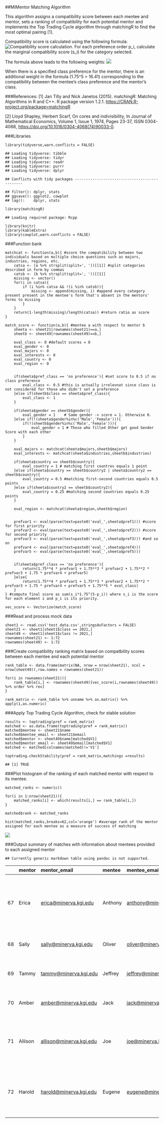 \#\#MiMentor Matching Algorithm

This algorithm assigns a compatibility score between each mentee and
mentor, sets a ranking of compatibility for each potential mentor and
implements the Top Trading Cycle algorithm through matchingR to find the
most optimal pairing \[1\].

Compatibility score is calculated using the following formula:
![Compatibility score calculation. For each preference order p\_i,
calculate the marginal compatibility score (s\_i) for the category
selected.](http://www.sciweavers.org/upload/Tex2Img_1515419331/eqn.png)

The formula above leads to the following weights:
![](mimentor_matching_files/figure-markdown_strict/unnamed-chunk-1-1.png)

When there is a specified class preference for the mentor, there is an
additional weight in the formula (1.75^5 = 16.41) corresponding to the
compatibility between the mentee’s class preference and the mentor’s
class.

\#\#\#References: \[1\] Jan Tilly and Nick Janetos (2015). matchingR:
Matching Algorithms in R and C++. R package version 1.2.1.
<https://CRAN.R-project.org/package=matchingR>

\[2\] Lloyd Shapley, Herbert Scarf, On cores and indivisibility, In
Journal of Mathematical Economics, Volume 1, Issue 1, 1974, Pages 23-37,
ISSN 0304-4068, <https://doi.org/10.1016/0304-4068(74)90033-0>.

\#\#\#Libraries

    library(tidyverse,warn.conflicts = FALSE)

    ## Loading tidyverse: tibble
    ## Loading tidyverse: tidyr
    ## Loading tidyverse: readr
    ## Loading tidyverse: purrr
    ## Loading tidyverse: dplyr

    ## Conflicts with tidy packages ----------------------------------------------

    ## filter(): dplyr, stats
    ## ggsave(): ggplot2, cowplot
    ## lag():    dplyr, stats

    library(matchingR)

    ## Loading required package: Rcpp

    library(knitr)
    library(kableExtra)
    library(cowplot,warn.conflicts = FALSE)

\#\#\#Function bank

    matchcat <- function(a,b){ #score the compatibility between two individuals based on multiple choice questions such as majors, industries, regions, etc.
        catsa <- (a %>% strsplit(split=', '))[[1]] #split categories described in form by commas
        catsb <- (b %>% strsplit(split=', '))[[1]]
        missing <- vector()
        for(i in catsa){
            if (i %in% catsa && !(i %in% catsb)){
                missing <- append(missing, i) #append every category present present in the mentee's form that's absent in the mentors' forms to missing 
            }
        }
        return(1-length(missing)/length(catsa)) #return ratio as score
    }

    match_score <- function(a,b){ #mentee a with respect to mentor b
        sheeta <- sheet21[rownames(sheet21)==a,]
        sheetb <- sheet49[rownames(sheet49)==b,]
        
        eval_class <- 0 #default scores = 0
        eval_gender <- 0
        eval_majors <- 0
        eval_interests <- 0
        eval_country <- 0
        eval_region <- 0
        
        
        if(sheeta$pref_class == 'no preference'){ #set score to 0.5 if no class preference
            eval_class <- 0.5 #this is actually irrelevnat since class is not considered for those who didn't set a preference
        }else if(sheetb$class == sheeta$pref_class){
            eval_class <- 1
        }
        
        if(sheeta$gender == sheetb$gender){
            eval_gender = 1    # Same gender -> score = 1. Otherwise 0.
        }else if(!(sheeta$gender%in%c('Male','Female'))){
            if(!(sheetb$gender%in%c('Male','Female'))){
                eval_gender = 1 # Those who filled Other get good Gender Score with each other
            }
        }
        
        eval_majors <- matchcat(sheeta$majors,sheetb$majors)
        eval_interests <- matchcat(sheeta$industries,sheetb$industries)
        
        if(sheeta$country == sheetb$country){
            eval_country = 1 # matching first countres equals 1 point
        }else if(sheeta$country == sheetb$country2 | sheeta$country2 == sheetb$country){
            eval_country = 0.5 #matching first-second countries equals 0.5 points
        }else if(sheeta$country2 == sheetb$country2){
            eval_country = 0.25 #matching second countries equals 0.25 points
        }
        
        eval_region <- matchcat(sheeta$region,sheetb$region)
        
        
        prefvar1 <- eval(parse(text=paste0('eval_',sheeta$pref1))) #score for first priority
        prefvar2 <- eval(parse(text=paste0('eval_',sheeta$pref2))) #score for second priority
        prefvar3 <- eval(parse(text=paste0('eval_',sheeta$pref3))) #and so on
        prefvar4 <- eval(parse(text=paste0('eval_',sheeta$pref4)))
        prefvar5 <- eval(parse(text=paste0('eval_',sheeta$pref5)))
        
        
        if(sheeta$pref_class == 'no preference'){
            return(1.75**4 * prefvar1 + 1.75**3 * prefvar2 + 1.75**2 * prefvar3 + 1.75 * prefvar4 + prefvar5)
        }else{
            return(1.75**4 * prefvar1 + 1.75**3 * prefvar2 + 1.75**2 * prefvar3 + 1.75 * prefvar4 + prefvar5 + 1.75**5 * eval_class)
        }
    } #compute final score as sum(s_i*1.75^(5-p_i)) where s_i is the score for each element i and p_i is its priority.

    vec_score <- Vectorize(match_score)

\#\#\#Read and process mock data

    sheet1 <- read.csv('test_data.csv',stringsAsFactors = FALSE)
    sheet21 <- sheet1[sheet1$class == 2021,]
    sheet49 <- sheet1[sheet1$class != 2021,]
    rownames(sheet21) <- 1:72
    rownames(sheet49) <- 1:72

\#\#\#Create compatibility ranking matrix based on compatbility scores
between each mentee and each potential mentor

    rank_table <- data.frame(matrix(NA, nrow = nrow(sheet21), ncol = nrow(sheet49)),row.names = rownames(sheet21))

    for(i in rownames(sheet21)){
        rank_table[i,] <- rownames(sheet49)[vec_score(i,rownames(sheet49)) %>% order %>% rev]
    }

    rank_matrix <- rank_table %>% unname %>% as.matrix() %>% apply(1,as.numeric)

\#\#\#Apply Top Trading Cycle Algorithm, check for stable solution

    results <- toptrading(pref = rank_matrix)
    matched <- as.data.frame(toptrading(pref = rank_matrix))
    matched$mentee <- sheet21$name
    matched$mentee_email <- sheet21$email
    matched$mentor <- sheet49$name[matched$V1]
    matched$mentor_email <- sheet49$email[matched$V1]
    matched <- matched[colnames(matched)!='V1']

    toptrading.checkStability(pref = rank_matrix,matchings =results)

    ## [1] TRUE

\#\#\#Plot histogram of the ranking of each matched mentor with respect
to its mentee.

    matched_ranks <- numeric()

    for(i in 1:nrow(sheet21)){
        matched_ranks[i] <- which(results[i,] == rank_table[i,])
    }

    matched$rank <- matched_ranks

    hist(matched_ranks,breaks=62,col='orange') #average rank of the mentor assigned for each mentee as a measure of success of matching

![](mimentor_matching_files/figure-markdown_strict/unnamed-chunk-7-1.png)

\#\#\#Output summary of matches with information about mentees provided
to each assigned mentor

    ## Currently generic markdown table using pandoc is not supported.

<table>
<thead>
<tr class="header">
<th></th>
<th style="text-align: left;">mentor</th>
<th style="text-align: left;">mentor_email</th>
<th style="text-align: left;">mentee</th>
<th style="text-align: left;">mentee_email</th>
<th style="text-align: left;">mentee_gender</th>
<th style="text-align: left;">mentee_majors</th>
<th style="text-align: left;">mentee_industries</th>
<th style="text-align: left;">mentee_region</th>
<th style="text-align: left;">mentee_country</th>
<th style="text-align: left;">mentee_country2</th>
</tr>
</thead>
<tbody>
<tr class="odd">
<td>67</td>
<td style="text-align: left;">Erica</td>
<td style="text-align: left;"><a href="mailto:erica@minerva.kgi.edu">erica@minerva.kgi.edu</a></td>
<td style="text-align: left;">Anthony</td>
<td style="text-align: left;"><a href="mailto:anthony@minerva.kgi.edu">anthony@minerva.kgi.edu</a></td>
<td style="text-align: left;">Male</td>
<td style="text-align: left;">Business, Social Sciences, Computational Sciences</td>
<td style="text-align: left;">Accounting &amp; Banking &amp; Finance, Business &amp; Consulting &amp; Management, Government &amp; Public Policy, Law, Social Science Research</td>
<td style="text-align: left;">East Asia</td>
<td style="text-align: left;">China</td>
<td style="text-align: left;"></td>
</tr>
<tr class="even">
<td>68</td>
<td style="text-align: left;">Sally</td>
<td style="text-align: left;"><a href="mailto:sally@minerva.kgi.edu">sally@minerva.kgi.edu</a></td>
<td style="text-align: left;">Oliver</td>
<td style="text-align: left;"><a href="mailto:oliver@minerva.kgi.edu">oliver@minerva.kgi.edu</a></td>
<td style="text-align: left;">Male</td>
<td style="text-align: left;">Computational Sciences</td>
<td style="text-align: left;">Business &amp; Consulting &amp; Management, Technology</td>
<td style="text-align: left;">South East Asia</td>
<td style="text-align: left;">Vietnam</td>
<td style="text-align: left;"></td>
</tr>
<tr class="odd">
<td>69</td>
<td style="text-align: left;">Tammy</td>
<td style="text-align: left;"><a href="mailto:tammy@minerva.kgi.edu">tammy@minerva.kgi.edu</a></td>
<td style="text-align: left;">Jeffrey</td>
<td style="text-align: left;"><a href="mailto:jeffrey@minerva.kgi.edu">jeffrey@minerva.kgi.edu</a></td>
<td style="text-align: left;">Male</td>
<td style="text-align: left;">Natural Sciences</td>
<td style="text-align: left;">Environment &amp; Agriculture, Startups &amp; Enterpreneurship, STEM Research</td>
<td style="text-align: left;">Eastern Europe</td>
<td style="text-align: left;">Kosovo</td>
<td style="text-align: left;">Kosovo</td>
</tr>
<tr class="even">
<td>70</td>
<td style="text-align: left;">Amber</td>
<td style="text-align: left;"><a href="mailto:amber@minerva.kgi.edu">amber@minerva.kgi.edu</a></td>
<td style="text-align: left;">Jack</td>
<td style="text-align: left;"><a href="mailto:jack@minerva.kgi.edu">jack@minerva.kgi.edu</a></td>
<td style="text-align: left;">Male</td>
<td style="text-align: left;">Arts and Humanities, Computational Sciences</td>
<td style="text-align: left;">Engeneering &amp; Manufacturing, STEM Research</td>
<td style="text-align: left;">East Asia</td>
<td style="text-align: left;">Korea, Republic of (South Korea)</td>
<td style="text-align: left;">United States of America (USA)</td>
</tr>
<tr class="odd">
<td>71</td>
<td style="text-align: left;">Allison</td>
<td style="text-align: left;"><a href="mailto:allison@minerva.kgi.edu">allison@minerva.kgi.edu</a></td>
<td style="text-align: left;">Joe</td>
<td style="text-align: left;"><a href="mailto:joe@minerva.kgi.edu">joe@minerva.kgi.edu</a></td>
<td style="text-align: left;">Male</td>
<td style="text-align: left;">Business, Computational Sciences</td>
<td style="text-align: left;">Accounting &amp; Banking &amp; Finance, Business &amp; Consulting &amp; Management, Startups &amp; Enterpreneurship, Technology</td>
<td style="text-align: left;">Latin America</td>
<td style="text-align: left;">Brazil</td>
<td style="text-align: left;"></td>
</tr>
<tr class="even">
<td>72</td>
<td style="text-align: left;">Harold</td>
<td style="text-align: left;"><a href="mailto:harold@minerva.kgi.edu">harold@minerva.kgi.edu</a></td>
<td style="text-align: left;">Eugene</td>
<td style="text-align: left;"><a href="mailto:eugene@minerva.kgi.edu">eugene@minerva.kgi.edu</a></td>
<td style="text-align: left;">Male</td>
<td style="text-align: left;">Social Sciences, Computational Sciences</td>
<td style="text-align: left;">Engeneering &amp; Manufacturing, Government &amp; Public Policy, Social Enterprise &amp; International Development, Technology</td>
<td style="text-align: left;">South East Asia</td>
<td style="text-align: left;">Pakistan</td>
<td style="text-align: left;"></td>
</tr>
</tbody>
</table>
